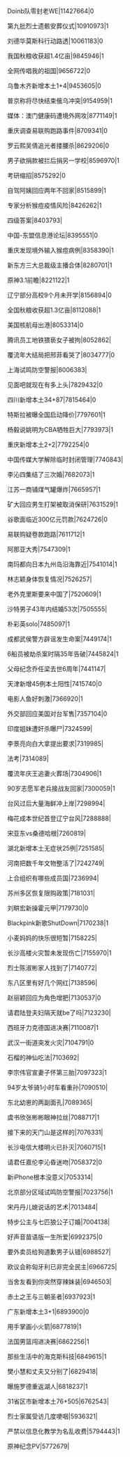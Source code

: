 Doinb队零封老WE|11427664|0

第九批烈士遗骸安葬仪式|10910973|1

刘德华莫斯科行动路透|10061183|0

我国秋粮收获超1.4亿亩|9845946|1

全网传唱我的祖国|9656722|0

乌鲁木齐新增本土1+4|9453605|0

普京称将尽快结束俄乌冲突|9154959|1

媒体：澳门健康码遭境外网攻|8771149|1

重庆调查易联购跑路事件|8709341|0

罗云熙吴倩追光者搂腰杀|8629206|0

男子欲捐款被拦后捐另一学校|8596970|1

考研缩招|8575292|0

自驾阿姨回应两年不回家|8515899|1

专家分析猴痘疫情风险|8426262|1

四级答案|8403793|

中国-东盟信息港论坛|8395551|0

重庆发现境外输入猴痘病例|8358390|1

新东方三大总裁级主播合体|8280701|1

原神3.1前瞻|8221122|1

辽宁部分高校9个月未开学|8156894|0

全国秋粮收获超1.3亿亩|8112088|1

美国核航母出港|8053314|0

腾讯员工地铁猥亵女子被拘|8052862|

覆流年大结局把邢菲看哭了|8034777|0

上海试鸣防空警报|8006383|

见面吧就现在有多上头|7829432|0

四川新增本土34+87|7815464|0

特斯拉被曝全国启动降价|7797601|1

杨毅说姚明为CBA牺牲巨大|7793973|1

重庆新增本土2+2|7792254|0

中国传媒大学解除临时封闭管理|7740843|

李沁四集结了三次婚|7682073|1

江苏一商铺煤气罐爆炸|7665957|1

矿大回应男生打架被取消保研|7631529|1

谷歌面临近300亿元罚款|7624726|0

易联购疑卷款跑路|7611712|1

阿那亚大秀|7547309|1

南玛都向日本九州岛沿海靠近|7541014|1

林志颖身体恢复情况|7526257|

老外克里斯要来中国了|7520609|1

沙特男子43年内结婚53次|7505555|

朴彩英solo|7485097|1

成都武侯警方辟谣发生命案|7449174|1

6船员被劫杀案时隔35年告破|7445824|1

父母纪念乔任梁去世6周年|7441147|

天津新增45例本土阳性|7415740|0

电影人鱼好刺激|7366920|1

外交部回应美国对台军售|7357104|0

印度姐妹遭奸杀曝尸|7324599|

李景亮向白大拿提出要求|7319985|

法考|7314089|

覆流年庆王追妻火葬场|7304906|1

90岁志愿军老兵接战友回家|7300059|1

台风过后大量海鲜冲上岸|7298994|

梅花成本世纪首登辽宁台风|7288888|

宋亚东vs桑德哈根|7260819|

湖北新增本土无症状25例|7251585|

河南把数千年文物整活了|7242749|

上合组织有哪些成员国|7236994|

苏州多区恢复限购政策|7181031|

刘畊宏新操霍元甲|7179730|0

Blackpink新歌ShutDown|7170238|1

小麦妈妈的快乐很短暂|7158225|

长沙高楼火灾暂未发现伤亡|7155970|1

烈士陈淑彬家人找到了|7140772|

东八区里有好几个网红|7138596|

赵丽颖回应为角色增肥|7130537|0

请君陆登夫妇隔天就be了吗|7123230|

西班牙力克德国进决赛|7110087|1

武汉一街道突发火灾|7104791|0

石榴的神仙吃法|7103692|

李宗伟官宣妻子怀第三胎|7097323|1

94岁太爷骑1小时车看重孙|7090510|

东北幼崽的两副面孔|7089365|

虞书欣张彬彬眼神拉丝|7088717|1

接下来的天门山是这样的|7076331|

长沙电信大楼明火已扑灭|7060715|1

请君任嘉伦李沁昏迷吻|7058372|0

新iPhone根本没意义|7053314|

北京部分区域试鸣防空警报|7023756|1

宋丹丹儿媳说话的艺术|7013484|

特步公主与七匹狼公子订婚|7004138|

好声音苗语版一生所爱|6992375|0

要外卖员给狗道歉男子认错|6988527|

欧议会称匈牙利已非完全民主|6966725|

当舍友看到你突然穿辣妹装|6946503|

赤土之王与三朝圣者|6937923|1

广东新增本土3+1|6893900|0

用手掌画小火箭|6877819|1

法国男篮闯进决赛|6862256|1

那些生活中的海克斯科技|6849615|1

樊小慧和丈夫又分别了|6829418|

曝施罗德重返湖人|6818237|1

31省区市新增本土76+505|6762543|

烈士家属受访几度哽咽|5936321|

严禁以信息化教学为名乱收费|5794443|1

原神纪念PV|5772679|

